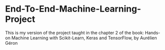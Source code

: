 # End-To-End-Machine-Learning-Project
This is my version of the project taught in the chapter 2 of the book: Hands-on Machine Learning with Scikit-Learn, Keras and TensorFlow, by Aurélien Géron
